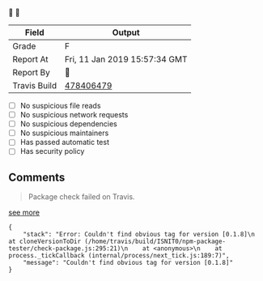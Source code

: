 :robot: :rotating_light:

| Field | Output |
|----|----|
| Grade | F |
| Report At | Fri, 11 Jan 2019 15:57:34 GMT |
| Report By | :robot: |
| Travis Build | [478406479](https://travis-ci.org/ISNIT0/npm-package-tester/builds/478406479) |
    
- [ ] No suspicious file reads
- [ ] No suspicious network requests
- [ ] No suspicious dependencies
- [ ] No suspicious maintainers
- [ ] Has passed automatic test
- [ ] Has security policy

## Comments
> Package check failed on Travis.

[see more](https://travis-ci.org/ISNIT0/npm-package-tester/branches)

```
{
	"stack": "Error: Couldn't find obvious tag for version [0.1.8]\n    at cloneVersionToDir (/home/travis/build/ISNIT0/npm-package-tester/check-package.js:295:21)\n    at <anonymous>\n    at process._tickCallback (internal/process/next_tick.js:189:7)",
	"message": "Couldn't find obvious tag for version [0.1.8]"
}
```

